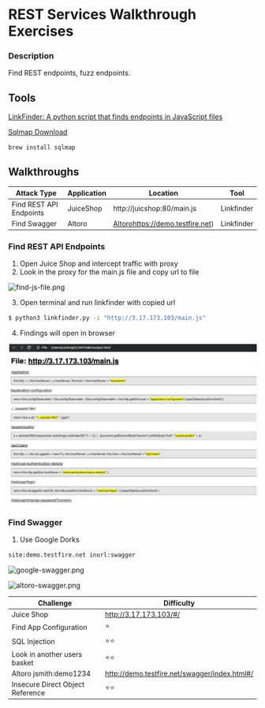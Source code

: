 # REST Services Walkthrough Exercises

### Description
Find REST endpoints, fuzz endpoints. 

## Tools

[LinkFinder: A python script that finds endpoints in JavaScript files](https://github.com/GerbenJavado/LinkFinder)

[Sqlmap Download](https://github.com/sqlmapproject/sqlmap/zipball/master)

```
brew install sqlmap
```

## Walkthroughs

| Attack Type | Application | Location | Tool |
| ---- | ---- | ---- | ---- |
| Find REST API Endpoints | JuiceShop | http://juicshop:80/main.js |  Linkfinder |
|Find Swagger| Altoro | [Altoro]()https://demo.testfire.net)| Linkfinder |

### Find REST API Endpoints

1. Open Juice Shop and intercept traffic with proxy
2. Look in the proxy for the main.js file and copy url to file

![find-js-file.png](:storage/2ff271b5-9a1d-4110-bb69-53d1dbe3a8dc/5f34f8ec.png)

3. Open terminal and run linkfinder with copied url
```sh
$ python3 linkfinder.py -i "http://3.17.173.103/main.js"
```
4. Findings will open in browser

![LinkFinder-output.png](https://github.com/redpointsec/web-services-training/blob/master/images/rest/LinkFinder-output.png?raw=true)


### Find Swagger
1. Use Google Dorks
```sh 
site:demo.testfire.net inurl:swagger
```
![google-swagger.png](:storage/2ff271b5-9a1d-4110-bb69-53d1dbe3a8dc/1cbf592a.png)

![altoro-swagger.png](:storage/2ff271b5-9a1d-4110-bb69-53d1dbe3a8dc/6f53f58f.png)


| Challenge | Difficulty |
| ----- | ----- |
| Juice Shop |http://3.17.173.103/#/|
| Find  App Configuration | :star: |
| SQL Injection | :star::star: | 
| Look in another users basket | :star::star: | 
| Altoro jsmith:demo1234 | http://demo.testfire.net/swagger/index.html#/|
| Insecure Direct Object Reference | :star::star: |





